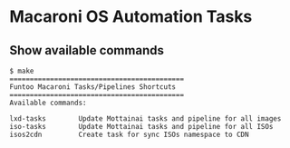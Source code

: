 # Macaroni OS Automation Tasks

## Show available commands

```shell
$ make
===========================================
Funtoo Macaroni Tasks/Pipelines Shortcuts
===========================================
Available commands:

lxd-tasks        Update Mottainai tasks and pipeline for all images
iso-tasks        Update Mottainai tasks and pipeline for all ISOs
isos2cdn         Create task for sync ISOs namespace to CDN
```
